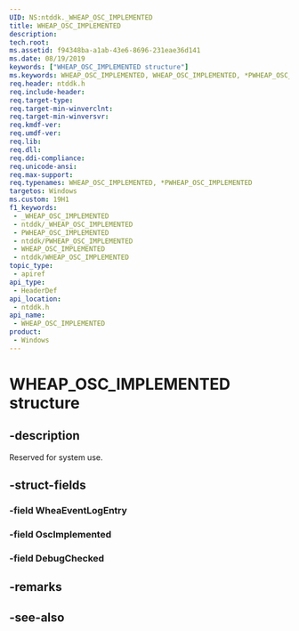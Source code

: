 ```yaml
---
UID: NS:ntddk._WHEAP_OSC_IMPLEMENTED
title: WHEAP_OSC_IMPLEMENTED
description: 
tech.root: 
ms.assetid: f94348ba-a1ab-43e6-8696-231eae36d141
ms.date: 08/19/2019
keywords: ["WHEAP_OSC_IMPLEMENTED structure"]
ms.keywords: WHEAP_OSC_IMPLEMENTED, WHEAP_OSC_IMPLEMENTED, *PWHEAP_OSC_IMPLEMENTED,
req.header: ntddk.h
req.include-header: 
req.target-type: 
req.target-min-winverclnt: 
req.target-min-winversvr: 
req.kmdf-ver: 
req.umdf-ver: 
req.lib: 
req.dll: 
req.ddi-compliance: 
req.unicode-ansi: 
req.max-support: 
req.typenames: WHEAP_OSC_IMPLEMENTED, *PWHEAP_OSC_IMPLEMENTED
targetos: Windows
ms.custom: 19H1
f1_keywords:
 - _WHEAP_OSC_IMPLEMENTED
 - ntddk/_WHEAP_OSC_IMPLEMENTED
 - PWHEAP_OSC_IMPLEMENTED
 - ntddk/PWHEAP_OSC_IMPLEMENTED
 - WHEAP_OSC_IMPLEMENTED
 - ntddk/WHEAP_OSC_IMPLEMENTED
topic_type:
 - apiref
api_type:
 - HeaderDef
api_location:
 - ntddk.h
api_name:
 - WHEAP_OSC_IMPLEMENTED
product:
 - Windows
---
```


# WHEAP_OSC_IMPLEMENTED structure


## -description

Reserved for system use.

## -struct-fields

### -field WheaEventLogEntry

### -field OscImplemented

### -field DebugChecked

## -remarks

## -see-also

